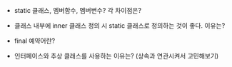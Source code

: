 + static 클래스, 멤버함수, 멤버변수? 각 차이점은?

+ 클래스 내부에 inner 클래스 정의 시 static 클래스로 정의하는 것이 좋다. 이유는?

+ final 예약어란?

+ 인터페이스와 추상 클래스를 사용하는 이유는? (상속과 연관시켜서 고민해보기)



